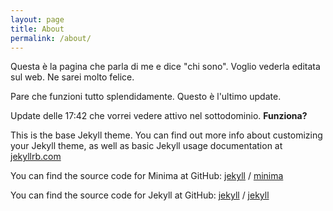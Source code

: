 ```yaml
---
layout: page
title: About
permalink: /about/
---
```


Questa è la pagina che parla di me e dice "chi sono".
Voglio vederla editata sul web. Ne sarei molto felice.

Pare che funzioni tutto splendidamente. Questo è l'ultimo update.

Update delle 17:42 che vorrei vedere attivo nel sottodominio. **Funziona?**

This is the base Jekyll theme. You can find out more info about customizing your Jekyll theme, as well as basic Jekyll usage documentation at [jekyllrb.com](https://jekyllrb.com/)

You can find the source code for Minima at GitHub:
[jekyll][jekyll-organization] /
[minima](https://github.com/jekyll/minima)

You can find the source code for Jekyll at GitHub:
[jekyll][jekyll-organization] /
[jekyll](https://github.com/jekyll/jekyll)


[jekyll-organization]: https://github.com/jekyll
